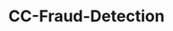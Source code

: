 # CC-Fraud-Detection

<!-- # new_data.csv is the cleaned dataset
# fraudTrain is the origianl dataset -->
